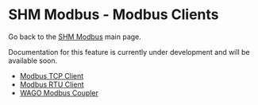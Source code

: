 # SHM Modbus - Modbus Clients

Go back to the [SHM Modbus](../index.md) main page.

Documentation for this feature is currently under development and will be available soon.

- [Modbus TCP Client](tcp/index.md)
- [Modbus RTU Client](rtu/index.md)
- [WAGO Modbus Coupler](wago/index.md)
